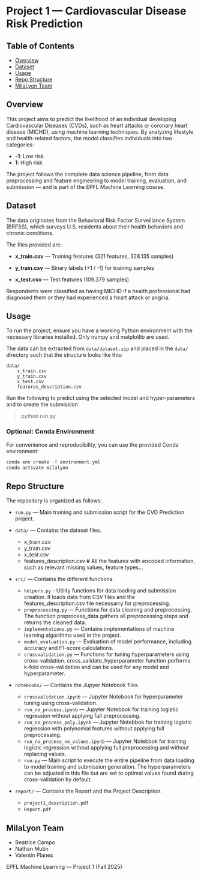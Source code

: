 # Project 1 — Cardiovascular Disease Risk Prediction
## Table of Contents

- [Overview](#overview)
- [Dataset](#dataset)
- [Usage](#usage)
- [Repo Structure](#repo-structure)
- [MilaLyon Team](#milalyon-team)
  
## Overview

This project aims to predict the likelihood of an individual developing Cardiovascular Diseases (CVDs), such as heart attacks or coronary heart disease (MICHD), using machine learning techniques. By analyzing lifestyle and health-related factors, the model classifies individuals into two categories:

- **-1**: Low risk
- **1**: High risk

The project follows the complete data science pipeline, from data preprocessing and feature engineering to model training, evaluation, and submission — and is part of the EPFL Machine Learning course.

## Dataset

The data originates from the Behavioral Risk Factor Surveillance System (BRFSS), which surveys U.S. residents about their health behaviors and chronic conditions.

The files provided are:

- **x_train.csv** — Training features (321 features, 328.135 samples)

- **y_train.csv** — Binary labels (+1 / -1) for training samples

- **x_test.csv** — Test features (109.379 samples)

Respondents were classified as having MICHD if a health professional had diagnosed them or they had experienced a heart attack or angina.


## Usage

To run the project, ensure you have a working Python environment with the necessary libraries installed. Only numpy and matplotlib are used.



The data can be extracted from `data/dataset.zip` and placed in the `data/` directory such that the structure looks like this:

```
data/
    x_train.csv
    y_train.csv
    x_test.csv
    features_description.csv
```

Run the following to predict using the selected model and hyper-parameters and to create the submission
> python run.py


### Optional: Conda Environment

For convenience and reproducibility, you can use the provided Conda environment:

```bash
conda env create -f environment.yml
conda activate milalyon
```


## Repo Structure

The repository is organized as follows:

- `run.py` — Main training and submission script for the CVD Prediction project.

- `data/` — Contains the dataset files.
    - x_train.csv
    - y_train.csv
    - x_test.csv
    - features_description.csv # All the features with encoded information, such as relevant missing values, feature types...

- `src/` — Contains the different functions.
    - `helpers.py` - Utility functions for data loading and submission creation. It loads data from CSV files and the features_description.csv file necessarry for preprocessing.
    - `preprocessing.py` — Functions for data cleaning and preprocessing. The function preprocess_data gathers all preprocessing steps and returns the cleaned data.
    - `implementations.py` — Contains implementations of machine learning algorithms used in the project.
    - `model_evaluation.py` — Evaluation of model performance, including accuracy and F1-score calculations.
    - `crossvalidation.py` — Functions for tuning hyperparameters using cross-validation. cross_validate_hyperparameter function performs k-fold cross-validation and can be used for any model and hyperparameter.

- `notebooks/` — Contains the Jupyer Notebook files.
    - `crossvalidation.ipynb` — Jupyter Notebook for hyperparameter tuning using cross-validation.
    - `run_no_process.ipynb` — Jupyter Notebbok for training logistic regression without applying full preprocessing.
    - `run_no_process_poly.ipynb` — Jupyter Notebbok for training logistic regression with polynomial features without applying full preprocessing.
    - `run_no_process_no_values.ipynb` — Jupyter Notebbok for training logistic regression without applying full preprocessing and without replacing values.
    - `run.py` — Main script to execute the entire pipeline from data loading to model training and submission generation. The hyperparameters can be adjusted in this file but are set to optimal values found during cross-validation by default.

- `report/` — Contains the Report and the Project Description.
    - `project1_description.pdf`
    - `Report.pdf`


## MilaLyon Team

- Beatrice Campo
- Nathan Mutin
- Valentin Planes

EPFL Machine Learning — Project 1 (Fall 2025)

